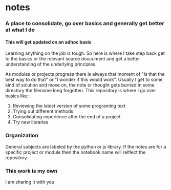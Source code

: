 # notes
### A place to consolidate, go over basics and generally get better at what I do
#### This will get updated on an adhoc basis

Learning anything on the job is tough. So here is where I take step back get to the basics or the relevant source doucument and get a better understanding of the underlying principles.

As modules or projects progress there is always that moment of "Is that the best way to do that" or "I wonder if this would work". Usually I get to some kind of solution and move on, the note or thought gets burried in some directory the filename long forgotten.
This repository is where I go over basics like:
1. Reviewing the latest version of some programing text
2. Trying out different methods
3. Consolidating experience after the end of a project
4. Try new libraries
### Organization
General subjects are labeled by the python or js library. If the notes are for a specific project or module then the notebook name will relflect the repository.
### This work is my own
I am sharing it with you

